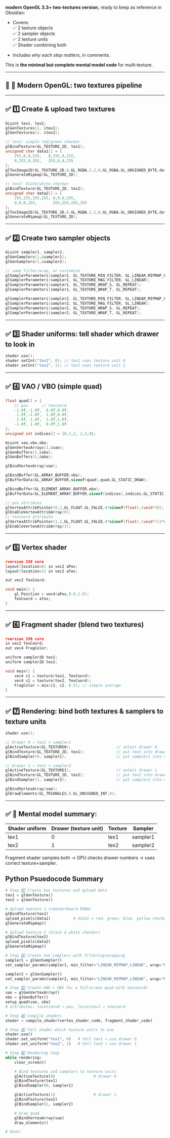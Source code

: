 **modern OpenGL 3.3+ two‑textures version**, ready to keep as reference in Obsidian:

- Covers:  
    ✅ 2 texture objects  
    ✅ 2 sampler objects  
    ✅ 2 texture units  
    ✅ Shader combining both
    
- Includes _why each step matters_, in comments.
    

This is **the minimal but complete mental model code** for multi‑texture.

---

## 🎨 **🌱 Modern OpenGL: two textures pipeline**

---

## ✅ **1️⃣ Create & upload two textures**

```cpp
GLuint tex1, tex2;
glGenTextures(1, &tex1);
glGenTextures(1, &tex2);

// tex1: simple red/green checker
glBindTexture(GL_TEXTURE_2D, tex1);
unsigned char data1[] = {
    255,0,0,255,   0,255,0,255,
    0,255,0,255,   255,0,0,255
};
glTexImage2D(GL_TEXTURE_2D,0,GL_RGBA,2,2,0,GL_RGBA,GL_UNSIGNED_BYTE,data1);
glGenerateMipmap(GL_TEXTURE_2D);

// tex2: black/white checker
glBindTexture(GL_TEXTURE_2D, tex2);
unsigned char data2[] = {
    255,255,255,255, 0,0,0,255,
    0,0,0,255,       255,255,255,255
};
glTexImage2D(GL_TEXTURE_2D,0,GL_RGBA,2,2,0,GL_RGBA,GL_UNSIGNED_BYTE,data2);
glGenerateMipmap(GL_TEXTURE_2D);

```

---

## ✅ **2️⃣ Create two sampler objects**

```cpp
GLuint sampler1, sampler2;
glGenSamplers(1,&sampler1);
glGenSamplers(1,&sampler2);

// same filter/wrap, or customize
glSamplerParameteri(sampler1, GL_TEXTURE_MIN_FILTER, GL_LINEAR_MIPMAP_LINEAR);
glSamplerParameteri(sampler1, GL_TEXTURE_MAG_FILTER, GL_LINEAR);
glSamplerParameteri(sampler1, GL_TEXTURE_WRAP_S, GL_REPEAT);
glSamplerParameteri(sampler1, GL_TEXTURE_WRAP_T, GL_REPEAT);

glSamplerParameteri(sampler2, GL_TEXTURE_MIN_FILTER, GL_LINEAR_MIPMAP_LINEAR);
glSamplerParameteri(sampler2, GL_TEXTURE_MAG_FILTER, GL_LINEAR);
glSamplerParameteri(sampler2, GL_TEXTURE_WRAP_S, GL_REPEAT);
glSamplerParameteri(sampler2, GL_TEXTURE_WRAP_T, GL_REPEAT);

```
---

## ✅ **3️⃣ Shader uniforms: tell shader which drawer to look in**

```cpp
shader.use();
shader.setInt("tex1", 0); // tex1 uses texture unit 0
shader.setInt("tex2", 1); // tex2 uses texture unit 1

```

---

## ✅ **4️⃣ VAO / VBO (simple quad)**

```cpp
float quad[] = {
    // pos      // texcoord
    -1.0f,-1.0f,  0.0f,0.0f,
     1.0f,-1.0f,  1.0f,0.0f,
     1.0f, 1.0f,  1.0f,1.0f,
    -1.0f, 1.0f,  0.0f,1.0f
};
unsigned int indices[] = {0,1,2, 2,3,0};

GLuint vao,vbo,ebo;
glGenVertexArrays(1,&vao);
glGenBuffers(1,&vbo);
glGenBuffers(1,&ebo);

glBindVertexArray(vao);

glBindBuffer(GL_ARRAY_BUFFER,vbo);
glBufferData(GL_ARRAY_BUFFER,sizeof(quad),quad,GL_STATIC_DRAW);

glBindBuffer(GL_ELEMENT_ARRAY_BUFFER,ebo);
glBufferData(GL_ELEMENT_ARRAY_BUFFER,sizeof(indices),indices,GL_STATIC_DRAW);

// pos attribute
glVertexAttribPointer(0,2,GL_FLOAT,GL_FALSE,4*sizeof(float),(void*)0);
glEnableVertexAttribArray(0);
// texcoord attribute
glVertexAttribPointer(1,2,GL_FLOAT,GL_FALSE,4*sizeof(float),(void*)(2*sizeof(float)));
glEnableVertexAttribArray(1);

```

---

## ✅ **5️⃣ Vertex shader**

```cpp
#version 330 core
layout(location=0) in vec2 aPos;
layout(location=1) in vec2 aTex;

out vec2 TexCoord;

void main() {
    gl_Position = vec4(aPos,0.0,1.0);
    TexCoord = aTex;
}

```

---

## ✅ **6️⃣ Fragment shader (blend two textures)**

```cpp
#version 330 core
in vec2 TexCoord;
out vec4 FragColor;

uniform sampler2D tex1;
uniform sampler2D tex2;

void main() {
    vec4 c1 = texture(tex1, TexCoord);
    vec4 c2 = texture(tex2, TexCoord);
    FragColor = mix(c1, c2, 0.5); // simple average
}

```

---

## ✅ **7️⃣ Rendering: bind both textures & samplers to texture units**

```cpp
shader.use();

// Drawer 0 → tex1 + sampler1
glActiveTexture(GL_TEXTURE0);                    // select drawer 0
glBindTexture(GL_TEXTURE_2D, tex1);              // put tex1 into drawer 0
glBindSampler(0, sampler1);                      // put sampler1 into drawer 0

// Drawer 1 → tex2 + sampler2
glActiveTexture(GL_TEXTURE1);                    // select drawer 1
glBindTexture(GL_TEXTURE_2D, tex2);              // put tex2 into drawer 1
glBindSampler(1, sampler2);                      // put sampler2 into drawer 1

glBindVertexArray(vao);
glDrawElements(GL_TRIANGLES,6,GL_UNSIGNED_INT,0);

```

---

## ✅ **🌱 Mental model summary:**

| Shader uniform | Drawer (texture unit) | Texture | Sampler  |
| -------------- | --------------------- | ------- | -------- |
| tex1           | 0                     | tex1    | sampler1 |
| tex2           | 1                     | tex2    | sampler2 | 

Fragment shader samples both → GPU checks drawer numbers → uses correct texture+sampler.


## Python Psuedocode Summary
```py
# Step 1️⃣ Create two textures and upload data
tex1 = glGenTexture()
tex2 = glGenTexture()

# Upload texture 1 (checkerboard RGBA)
glBindTexture(tex1)
upload_pixels(data1)          # data1 = red, green, blue, yellow checker
glGenerateMipmap()

# Upload texture 2 (black & white checker)
glBindTexture(tex2)
upload_pixels(data2)
glGenerateMipmap()

# Step 2️⃣ Create two samplers with filtering/wrapping
sampler1 = glGenSampler()
set_sampler_params(sampler1, min_filter="LINEAR_MIPMAP_LINEAR", wrap="REPEAT")

sampler2 = glGenSampler()
set_sampler_params(sampler2, min_filter="LINEAR_MIPMAP_LINEAR", wrap="REPEAT")

# Step 3️⃣ Create VAO + VBO for a fullscreen quad with texcoords
vao = glGenVertexArray()
vbo = glGenBuffer()
setup_quad(vao, vbo)
# attributes: location=0 → pos, location=1 → texcoord

# Step 4️⃣ Compile shaders
shader = compile_shader(vertex_shader_code, fragment_shader_code)

# Step 5️⃣ Tell shader which texture units to use
shader.use()
shader.set_uniform("tex1", 0)   # tell tex1 → use drawer 0
shader.set_uniform("tex2", 1)   # tell tex2 → use drawer 1

# Step 6️⃣ Rendering loop
while rendering:
    clear_screen()

    # Bind textures and samplers to texture units
    glActiveTexture(0)                 # drawer 0
    glBindTexture(tex1)
    glBindSampler(0, sampler1)

    glActiveTexture(1)                 # drawer 1
    glBindTexture(tex2)
    glBindSampler(1, sampler2)

    # Draw quad
    glBindVertexArray(vao)
    draw_elements()

# Done!

```
